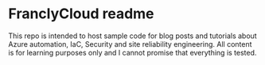 # FranclyCloud readme

This repo is intended to host sample code for blog posts and tutorials about Azure automation, IaC, Security and site reliability engineering.
All content is for learning purposes only and I cannot promise that everything is tested.

